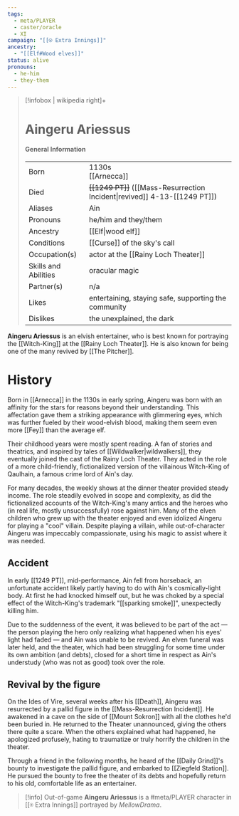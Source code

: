 ```yaml
---
tags:
  - meta/PLAYER
  - caster/oracle
  - XI
campaign: "[[⍟ Extra Innings]]"
ancestry:
  - "[[Elf#Wood elves]]"
status: alive
pronouns:
  - he-him
  - they-them
---
```

>[!infobox | wikipedia right]+
># Aingeru Ariessus
>#### General Information
>| | |
>| --- | --- |
>| Born | 1130s<br>[[Arnecca]]|
>| Died | ~~[[1249 PT]]~~ ([[Mass-Resurrection Incident\|revived]] 4-13-[[1249 PT]]) |
>| Aliases | Ain |
>| Pronouns |  he/him and they/them |
>| Ancestry | [[Elf\|wood elf]] |
>| Conditions | [[Curse]] of the sky's call |
>| Occupation(s) | actor at the [[Rainy Loch Theater]] |
>| Skills and Abilities | oracular magic |
>| Partner(s) | n/a |
>| Likes | entertaining, staying safe, supporting the community |
>| Dislikes | the unexplained, the dark |

**Aingeru Ariessus** is an elvish entertainer, who is best known for portraying the [[Witch-King]] at the [[Rainy Loch Theater]]. He is also known for being one of the many revived by [[The Pitcher]].

# History
Born in [[Arnecca]] in the 1130s in early spring, Aingeru was born with an affinity for the stars for reasons beyond their understanding. This affectation gave them a striking appearance with glimmering eyes, which was further fueled by their wood-elvish blood, making them seem even more [[Fey]] than the average elf. 

Their childhood years were mostly spent reading. A fan of stories and theatrics, and inspired by tales of [[Wildwalker|wildwalkers]], they eventually joined the cast of the Rainy Loch Theater. They acted in the role of a more child-friendly, fictionalized version of the villainous Witch-King of Qaulhain, a famous crime lord of Ain's day.

For many decades, the weekly shows at the dinner theater provided steady income. The role steadily evolved in scope and complexity, as did the fictionalized accounts of the Witch-King's many antics and the heroes who (in real life, mostly unsuccessfully) rose against him. Many of the elven children who grew up with the theater enjoyed and even idolized Aingeru for playing a "cool" villain. Despite playing a villain, while out-of-character Aingeru was impeccably compassionate, using his magic to assist where it was needed.

## Accident
In early [[1249 PT]], mid-performance, Ain fell from horseback, an unfortunate accident likely partly having to do with Ain's cosmically-light body. At first he had knocked himself out, but he was choked by a special effect of the Witch-King's trademark "[[sparking smoke]]", unexpectedly killing him. 

Due to the suddenness of the event, it was believed to be part of the act — the person playing the hero only realizing what happened when his eyes' light had faded — and Ain was unable to be revived. An elven funeral was later held, and the theater, which had been struggling for some time under its own ambition (and debts), closed for a short time in respect as Ain's understudy (who was not as good) took over the role. 

## Revival by the figure
On the Ides of Vire, several weeks after his [[Death]], Aingeru was resurrected by a pallid figure in the [[Mass-Resurrection Incident]]. He awakened in a cave on the side of [[Mount Sokron]] with all the clothes he'd been buried in. He returned to the Theater unannounced, giving the others there quite a scare. When the others explained what had happened, he apologized profusely, hating to traumatize or truly horrify the children in the theater.

Through a friend in the following months, he heard of the [[Daily Grind]]'s bounty to investigate the pallid figure, and embarked to [[Ziegfeld Station]]. He pursued the bounty to free the theater of its debts and hopefully return to his old, comfortable life as an entertainer.


>[!info] Out-of-game
>**Aingeru Ariessus** is a #meta/PLAYER character in [[⍟ Extra Innings]] portrayed by *MellowDrama*.

